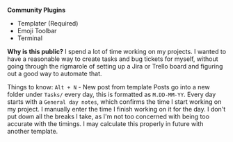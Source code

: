 **Community Plugins**
- Templater (Required)
- Emoji Toolbar
- Terminal

**Why is this public?**
I spend a lot of time working on my projects. I wanted to have a reasonable way to create tasks and bug tickets for myself, without going through the rigmarole of setting up a Jira or Trello board and figuring out a good way to automate that.

Things to know:
`Alt + N` - New post from template
Posts go into a new folder under `Tasks/` every day, this is formatted as `M.DD-MM-YY`. Every day starts with a `General day notes`, which confirms the time I start working on my project. 
I manually enter the time I finish working on it for the day. I don't put down all the breaks I take, as I'm not too concerned with being too accurate with the timings. I may calculate this properly in future with another template.
